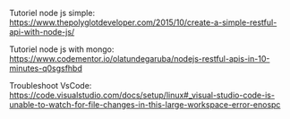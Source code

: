 Tutoriel node js simple:
https://www.thepolyglotdeveloper.com/2015/10/create-a-simple-restful-api-with-node-js/

Tutoriel node js with mongo:
https://www.codementor.io/olatundegaruba/nodejs-restful-apis-in-10-minutes-q0sgsfhbd

Troubleshoot VsCode:
https://code.visualstudio.com/docs/setup/linux#_visual-studio-code-is-unable-to-watch-for-file-changes-in-this-large-workspace-error-enospc


